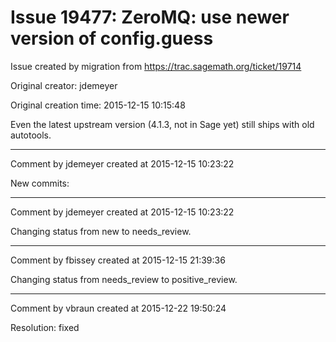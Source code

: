 # Issue 19477: ZeroMQ: use newer version of config.guess

Issue created by migration from https://trac.sagemath.org/ticket/19714

Original creator: jdemeyer

Original creation time: 2015-12-15 10:15:48

Even the latest upstream version (4.1.3, not in Sage yet) still ships with old autotools.


---

Comment by jdemeyer created at 2015-12-15 10:23:22

New commits:


---

Comment by jdemeyer created at 2015-12-15 10:23:22

Changing status from new to needs_review.


---

Comment by fbissey created at 2015-12-15 21:39:36

Changing status from needs_review to positive_review.


---

Comment by vbraun created at 2015-12-22 19:50:24

Resolution: fixed
